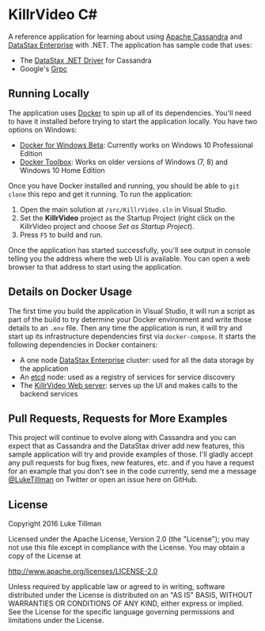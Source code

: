 # KillrVideo C#
A reference application for learning about using [Apache Cassandra][2] and [DataStax Enterprise][4] with .NET. The
application has sample code that uses:
- The [DataStax .NET Driver][1] for Cassandra
- Google's [Grpc][8]

## Running Locally
The application uses [Docker][5] to spin up all of its dependencies. You'll need to have it installed before trying to
start the application locally. You have two options on Windows:
- [Docker for Windows Beta][6]: Currently works on Windows 10 Professional Edition
- [Docker Toolbox][7]: Works on older versions of Windows (7, 8) and Windows 10 Home Edition

Once you have Docker installed and running, you should be able to `git clone` this repo and get it running. To run the
application:
1. Open the main solution at `/src/KillrVideo.sln` in Visual Studio.
1. Set the **KillrVideo** project as the Startup Project (right click on the KillrVideo project and choose *Set as Startup Project*).
1. Press `F5` to build and run.

Once the application has started successfully, you'll see output in console telling you the address where the web UI is 
available. You can open a web browser to that address to start using the application.

## Details on Docker Usage
The first time you build the application in Visual Studio, it will run a script as part of the build to try determine your
Docker environment and write those details to an `.env` file. Then any time the application is run, it will try and
start up its infrastructure dependencies first via `docker-compose`. It starts the following dependencies in Docker
containers:
- A one node [DataStax Enterprise][4] cluster: used for all the data storage by the application
- An [etcd][9] node: used as a registry of services for service discovery
- The [KillrVideo Web server][10]: serves up the UI and makes calls to the backend services

## Pull Requests, Requests for More Examples
This project will continue to evolve along with Cassandra and you can expect that as Cassandra and the DataStax driver add new features, this sample application will try and provide examples of those.  I'll gladly accept any pull requests for bug fixes, new features, etc.  and if you have a request for an example that you don't see in the code currently, send me a message [@LukeTillman][3] on Twitter or open an issue here on GitHub.

## License
Copyright 2016 Luke Tillman

Licensed under the Apache License, Version 2.0 (the "License");
you may not use this file except in compliance with the License.
You may obtain a copy of the License at

http://www.apache.org/licenses/LICENSE-2.0

Unless required by applicable law or agreed to in writing, software
distributed under the License is distributed on an "AS IS" BASIS,
WITHOUT WARRANTIES OR CONDITIONS OF ANY KIND, either express or implied.
See the License for the specific language governing permissions and
limitations under the License.

  [1]: https://github.com/datastax/csharp-driver
  [2]: http://planetcassandra.org
  [3]: https://twitter.com/LukeTillman
  [4]: http://www.datastax.com/products/datastax-enterprise
  [5]: https://www.docker.com/
  [6]: https://www.docker.com/products/docker#/windows
  [7]: https://www.docker.com/products/docker-toolbox
  [8]: http://www.grpc.io/
  [9]: https://github.com/coreos/etcd
  [10]: https://github.com/KillrVideo/killrvideo-web
